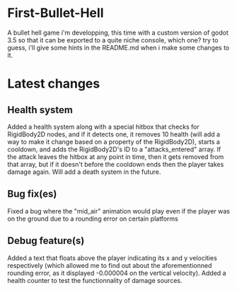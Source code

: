 # First-Bullet-Hell
A bullet hell game i'm developping, this time with a custom version of godot 3.5 so that it can be exported to a quite niche console, which one? try to guess, i'll give some hints in the README.md when i make some changes to it.
# Latest changes
## Health system
Added a health system along with a special hitbox that checks for RigidBody2D nodes, and if it detects one, it removes 10 health (will add a way to make it change based on a property of the RigidBody2D), starts a cooldown, and adds the RigidBody2D's ID to a "attacks_entered" array. If the attack leaves the hitbox at any point in time, then it gets removed from that array, but if it doesn't before the cooldown ends then the player takes damage again. Will add a death system in the future.
## Bug fix(es)
Fixed a bug where the "mid_air" animation would play even if the player was on the ground due to a rounding error on certain platforms
## Debug feature(s)
Added a text that floats above the player indicating its x and y velocities respectively (which allowed me to find out about the aforementionned rounding error, as it displayed -0.000004 on the vertical velocity).
Added a health counter to test the functionnality of damage sources.